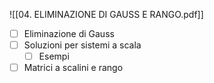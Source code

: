 ![[04. ELIMINAZIONE DI GAUSS E RANGO.pdf]]

- [ ] Eliminazione di Gauss
- [ ] Soluzioni per sistemi a scala
	- [ ] Esempi
- [ ] Matrici a scalini e rango
